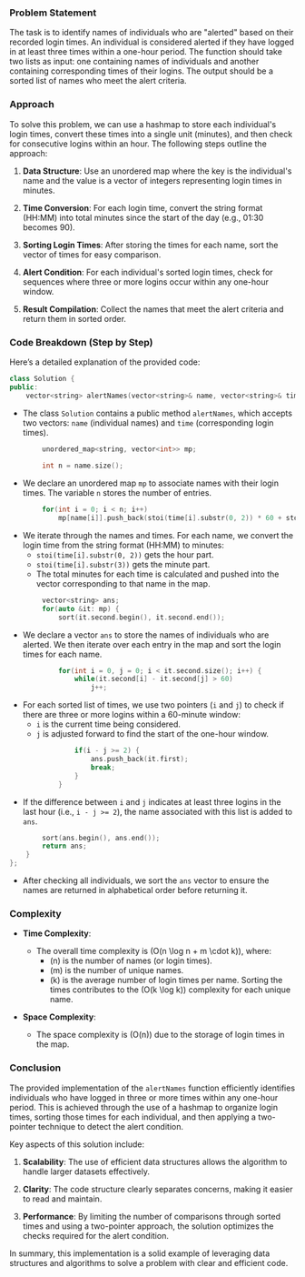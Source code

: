 ### Problem Statement

The task is to identify names of individuals who are "alerted" based on their recorded login times. An individual is considered alerted if they have logged in at least three times within a one-hour period. The function should take two lists as input: one containing names of individuals and another containing corresponding times of their logins. The output should be a sorted list of names who meet the alert criteria.

### Approach

To solve this problem, we can use a hashmap to store each individual's login times, convert these times into a single unit (minutes), and then check for consecutive logins within an hour. The following steps outline the approach:

1. **Data Structure**: Use an unordered map where the key is the individual's name and the value is a vector of integers representing login times in minutes.

2. **Time Conversion**: For each login time, convert the string format (HH:MM) into total minutes since the start of the day (e.g., 01:30 becomes 90).

3. **Sorting Login Times**: After storing the times for each name, sort the vector of times for easy comparison.

4. **Alert Condition**: For each individual's sorted login times, check for sequences where three or more logins occur within any one-hour window.

5. **Result Compilation**: Collect the names that meet the alert criteria and return them in sorted order.

### Code Breakdown (Step by Step)

Here’s a detailed explanation of the provided code:

```cpp
class Solution {
public:
    vector<string> alertNames(vector<string>& name, vector<string>& time) {
```
- The class `Solution` contains a public method `alertNames`, which accepts two vectors: `name` (individual names) and `time` (corresponding login times).

```cpp
        unordered_map<string, vector<int>> mp;
        
        int n = name.size();
```
- We declare an unordered map `mp` to associate names with their login times. The variable `n` stores the number of entries.

```cpp
        for(int i = 0; i < n; i++)
            mp[name[i]].push_back(stoi(time[i].substr(0, 2)) * 60 + stoi(time[i].substr(3)));
```
- We iterate through the names and times. For each name, we convert the login time from the string format (HH:MM) to minutes:
  - `stoi(time[i].substr(0, 2))` gets the hour part.
  - `stoi(time[i].substr(3))` gets the minute part.
  - The total minutes for each time is calculated and pushed into the vector corresponding to that name in the map.

```cpp
        vector<string> ans;
        for(auto &it: mp) {
            sort(it.second.begin(), it.second.end());
```
- We declare a vector `ans` to store the names of individuals who are alerted. We then iterate over each entry in the map and sort the login times for each name.

```cpp
            for(int i = 0, j = 0; i < it.second.size(); i++) {
                while(it.second[i] - it.second[j] > 60)
                    j++;
```
- For each sorted list of times, we use two pointers (`i` and `j`) to check if there are three or more logins within a 60-minute window:
  - `i` is the current time being considered.
  - `j` is adjusted forward to find the start of the one-hour window.

```cpp
                if(i - j >= 2) {
                    ans.push_back(it.first);
                    break;
                }
            }
```
- If the difference between `i` and `j` indicates at least three logins in the last hour (i.e., `i - j >= 2`), the name associated with this list is added to `ans`.

```cpp
        sort(ans.begin(), ans.end());
        return ans;
    }
};
```
- After checking all individuals, we sort the `ans` vector to ensure the names are returned in alphabetical order before returning it.

### Complexity

- **Time Complexity**: 
  - The overall time complexity is \(O(n \log n + m \cdot k)\), where:
    - \(n\) is the number of names (or login times).
    - \(m\) is the number of unique names.
    - \(k\) is the average number of login times per name. Sorting the times contributes to the \(O(k \log k)\) complexity for each unique name.

- **Space Complexity**: 
  - The space complexity is \(O(n)\) due to the storage of login times in the map.

### Conclusion

The provided implementation of the `alertNames` function efficiently identifies individuals who have logged in three or more times within any one-hour period. This is achieved through the use of a hashmap to organize login times, sorting those times for each individual, and then applying a two-pointer technique to detect the alert condition.

Key aspects of this solution include:

1. **Scalability**: The use of efficient data structures allows the algorithm to handle larger datasets effectively.

2. **Clarity**: The code structure clearly separates concerns, making it easier to read and maintain.

3. **Performance**: By limiting the number of comparisons through sorted times and using a two-pointer approach, the solution optimizes the checks required for the alert condition.

In summary, this implementation is a solid example of leveraging data structures and algorithms to solve a problem with clear and efficient code.